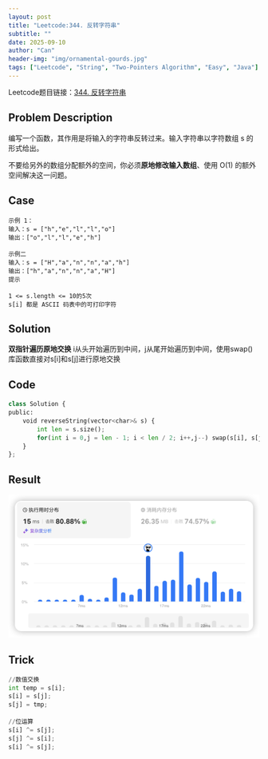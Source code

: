 ```yaml
---
layout: post
title: "Leetcode:344. 反转字符串"
subtitle: ""
date: 2025-09-10
author: "Can"
header-img: "img/ornamental-gourds.jpg"
tags: ["Leetcode", "String", "Two-Pointers Algorithm", "Easy", "Java"]
---
```


Leetcode题目链接：[344. 反转字符串](https://leetcode.cn/problems/reverse-string/description/)

## Problem Description
编写一个函数，其作用是将输入的字符串反转过来。输入字符串以字符数组 s 的形式给出。

不要给另外的数组分配额外的空间，你必须**原地修改输入数组**、使用 O(1) 的额外空间解决这一问题。

## Case
```
示例 1：
输入：s = ["h","e","l","l","o"]
输出：["o","l","l","e","h"]

示例二
输入：s = ["H","a","n","n","a","h"]
输出：["h","a","n","n","a","H"]
提示

1 <= s.length <= 10的5次
s[i] 都是 ASCII 码表中的可打印字符
```

## Solution
**双指针遍历原地交换**
i从头开始遍历到中间，j从尾开始遍历到中间，使用swap()库函数直接对s[i]和s[j]进行原地交换
## Code
```python
class Solution {
public:
    void reverseString(vector<char>& s) {
        int len = s.size();
        for(int i = 0,j = len - 1; i < len / 2; i++,j--) swap(s[i], s[j]);
    }
};
```

## Result
![result](/img/leetcode/344.png)

## Trick
```python
//数值交换
int temp = s[i];
s[i] = s[j];
s[j] = tmp;

//位运算
s[i] ^= s[j];
s[j] ^= s[i];
s[i] ^= s[j];
```
